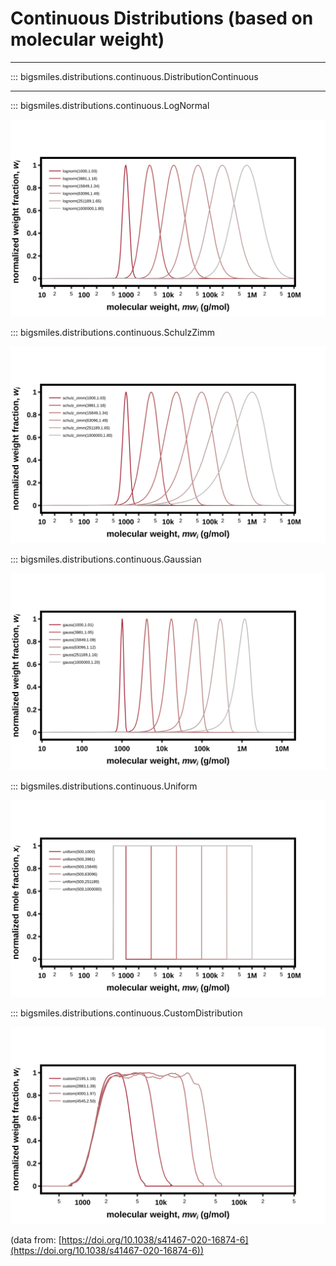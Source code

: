 # Continuous Distributions (based on molecular weight)
---

::: bigsmiles.distributions.continuous.DistributionContinuous

---

::: bigsmiles.distributions.continuous.LogNormal

![LogNormal graph](../../img/graphs/LogNormal.svg)


::: bigsmiles.distributions.continuous.SchulzZimm

![SchulzZimm graph](../../img/graphs/SchulzZimm.svg)


::: bigsmiles.distributions.continuous.Gaussian

![Gauss graph](../../img/graphs/Gaussian.svg)


::: bigsmiles.distributions.continuous.Uniform

![Uniform graph](../../img/graphs/Uniform.svg)


::: bigsmiles.distributions.continuous.CustomDistribution

![CustomDistribution graph](../../img/graphs/CustomDistribution.svg)

(data from: [https://doi.org/10.1038/s41467-020-16874-6](https://doi.org/10.1038/s41467-020-16874-6))